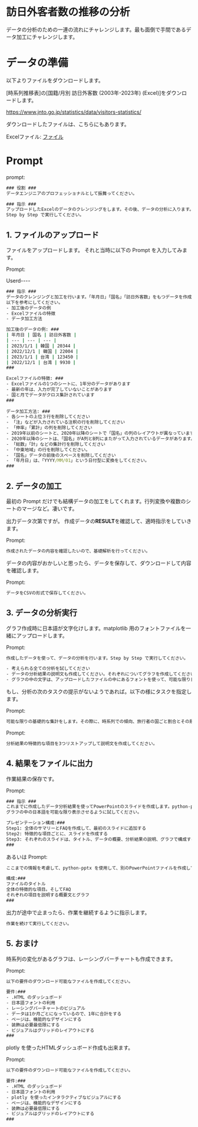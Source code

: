 # 訪日外客者数の推移の分析

データの分析のための一連の流れにチャレンジします。最も面倒で手間であるデータ加工にチャレンジします。

# データの準備

以下よりファイルをダウンロードします。

[時系列推移表]の[国籍/月別 訪日外客数 (2003年-2023年) (Excel)]をダウンロードします。

https://www.jnto.go.jp/statistics/data/visitors-statistics/

ダウンロードしたファイルは、こちらにもあります。

Excelファイル: [ファイル](/[Plugin]%20Code%20Interpreter/data/since2003_visitor_arrivals_May_2023.xlsx)

# Prompt

prompt:
```cmd
### 役割 ###
データエンジニアのプロフェッショナルとして振舞ってください。

### 指示 ###
アップロードしたExcelのデータのクレンジングをします。その後、データの分析に入ります。指示をするまで分析には入らないでください。
Step by Step で実行してください。
```


## 1. ファイルのアップロード
ファイルをアップロードします。
それと当時に以下の Prompt を入力してみます。

Prompt:

Userd----
```cmd
### 指示 ###
データのクレンジングと加工を行います。「年月日」「国名」「訪日外客数」をもつデータを作成します。Step by Step で実行してください。
以下を参考にしてください。
- 加工後のデータの例
- Excelファイルの特徴
- データ加工方法

加工後のデータの例: ###
| 年月日 | 国名 | 訪日外客数 |
| --- | --- | --- |
| 2023/1/1 | 韓国 | 20344 |
| 2022/12/1 | 韓国 | 22004 |
| 2023/1/1 | 台湾 | 123450 |
| 2022/12/1 | 台湾 | 9930 |
###

Excelファイルの特徴: ###
- Excelファイルの1つのシートに、1年分のデータがあります
- 最新の年は、入力が完了していないことがあります
- 国と月でデータがクロス集計されています
###
 
データ加工方法: ###
- 各シートの上位３行を削除してください
- 「注」などが入力されている注釈の行を削除してください
- 「伸率」「累計」の列を削除してください
- 2019年以前のシートと、2020年以降のシートで「国名」の列のレイアウトが異なっています
- 2020年以降のシートは、「国名」がA列とB列にまたがって入力されているデータがあります。A列にデータが入っていれば、A列のデータを。A列にデータが入っていない場合は、B列のデータを「国名」にしてください
- 「総数」「計」などの集計行を削除してください
- 「中東地域」の行を削除してください。
- 「国名」データの前後のスペースを削除してください
- 「年月日」は、「YYYY/MM/01」という日付型に変換をしてください。
###
```


## 2. データの加工
最初の Prompt だけでも結構データの加工をしてくれます。行列変換や複数のシートのマージなど。凄いです。

出力データ次第ですが。
作成データの**RESULT**を確認して、適時指示をしていきます。

Prompt:
```cmd
作成されたデータの内容を確認したいので、基礎解析を行ってください。
```

データの内容がおかしいと思ったら、データを保存して、ダウンロードして内容を確認します。

Prompt:
```cmd
データをCSVの形式で保存してください。
```



## 3. データの分析実行

グラフ作成時に日本語が文字化けします。matplotlib 用のフォントファイルを一緒にアップロードします。

Prompt:

```cmd
作成したデータを使って、データの分析を行います。Step by Step で実行してください。

- 考えられる全ての分析を試してください
- データの分析結果の説明文も作成してください。それぞれについてグラフを作成してください
- グラフの中の文字は、アップロードしたファイルの中にあるフォントを使って、可能な限り日本語で表示してください
```

もし、分析の次のタスクの提示がないようであれば。以下の様にタスクを指定します。

Prompt:

```cmd
可能な限りの基礎的な集計をします。その際に、時系列での傾向、旅行者の国ごと割合とその履歴、旅行者が日本を訪れる目的ごとの割合とその履歴、各種の構成比、地理的な分布、特性、相関関係などを分析してください。結果は最適なグラフで表示してください。グラフの文字列は日本語で表示したいので、アップロードしたファイルの中のフォントファイルを使ってください。
```

Prompt:

```cmd
分析結果の特徴的な項目を3つリストアップして説明文を作成してください。
```

## 4. 結果をファイルに出力

作業結果の保存です。

Prompt:
```cmd
### 指示 ###
これまでに作成したデータ分析結果を使ってPowerPointのスライドを作成します。python-pptxを使用してください。以下のプレゼンテーション構成の通り、スライドを作成してください。
グラフの中の日本語を可能な限り表示させるように試してください。

プレゼンテーション構成:###
Step1: 全体のサマリーとFAQを作成して、最初のスライドに追加する
Step2: 特徴的な項目ごとに、スライドを作成する
Step3: それぞれのスライドは、タイトル、データの概要、分析結果の説明、グラフで構成する
###
```

あるいは
Prompt:

```cmd
ここまでの情報を考慮して、python-pptx を使用して、別のPowerPointファイルを作成してください。スライドは以下の構成にします。構成の各項目で不足している情報があったら、作成してください。

構成:###
ファイルのタイトル
全体の特徴的な項目。そしてFAQ
それぞれの項目を説明する概要文とグラフ
###
```

出力が途中で止まったら、作業を継続するように指示します。
```cmd
作業を続けて実行してください。
```

## 5. おまけ

時系列の変化があるグラフは、レーシングバーチャートも作成できます。


Prompt:
```cmd
以下の要件のダウンロード可能なファイルを作成してください。

要件:###
- .HTML のダッシュボード
- 日本語フォントの利用
- レーシングバーチャートのビジュアル
- データは1か月ごとになっているので、1年に合計をする
- ページは、機能的なデザインにする
- 装飾は必要最低限にする
- ビジュアルはグリッドのレイアウトにする
###
```


plotly を使ったHTMLダッシュボード作成も出来ます。

Prompt:
```cmd
以下の要件のダウンロード可能なファイルを作成してください。

要件:###
- .HTML のダッシュボード
- 日本語フォントの利用
- plotly を使ったインタラクティブなビジュアルにする
- ページは、機能的なデザインにする
- 装飾は必要最低限にする
- ビジュアルはグリッドのレイアウトにする
###
```

